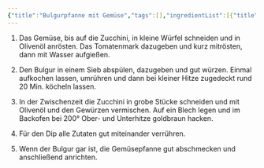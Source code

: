 ```yaml
---
{"title":"Bulgurpfanne mit Gemüse","tags":[],"ingredientList":[{"title":"Zutaten für 2 Personen:","ingredients":["125 g Bulgur","250 ml Wasser","2 EL Tomatenmark","200 g Cocktailtomaten","1 große Zwiebel","2 Knoblauchzehen","1 große Karotte","Salz, Pfeffer, Oregano"]},{"title":"gebratene Zucchini:","ingredients":["2 EL Olivenöl","1 Zucchini","Salz, Pfeffer"]},{"title":"Dip","ingredients":["120 g griechischer Joghurt","Salz, Pfeffer","2 EL gehackte gemischte Kräuter"]}]}
---
```

1. Das Gemüse, bis auf die Zucchini, in kleine Würfel schneiden und in Olivenöl anrösten. Das Tomatenmark dazugeben und kurz mitrösten, dann mit Wasser aufgießen. 

2. Den Bulgur in einem Sieb abspülen, dazugeben und gut würzen. Einmal aufkochen lassen, umrühren und dann bei kleiner Hitze zugedeckt rund 20 Min. köcheln lassen. 

3. In der Zwischenzeit die Zucchini in grobe Stücke schneiden und mit Olivenöl und den Gewürzen vermischen. Auf ein Blech legen und im Backofen bei 200° Ober- und Unterhitze goldbraun hacken. 

4. Für den Dip alle Zutaten gut miteinander verrühren. 

5. Wenn der Bulgur gar ist, die Gemüsepfanne gut abschmecken und anschließend anrichten.